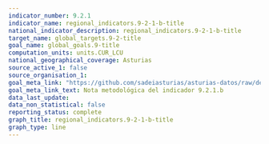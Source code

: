 ```yaml
---
indicator_number: 9.2.1
indicator_name: regional_indicators.9-2-1-b-title
national_indicator_description: regional_indicators.9-2-1-b-title
target_name: global_targets.9-2-title
goal_name: global_goals.9-title
computation_units: units.CUR_LCU
national_geographical_coverage: Asturias
source_active_1: false
source_organisation_1:  
goal_meta_link: "https://github.com/sadeiasturias/asturias-datos/raw/develop/methodology/9.2.1.b.pdf"
goal_meta_link_text: Nota metodológica del indicador 9.2.1.b
data_last_update:  
data_non_statistical: false
reporting_status: complete
graph_title: regional_indicators.9-2-1-b-title
graph_type: line
---
```

